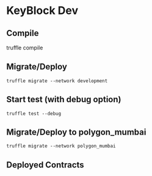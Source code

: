# KeyBlock Dev

## Compile

truffle compile

## Migrate/Deploy

`truffle migrate --network development`


## Start test (with debug option)

`truffle test --debug`



## Migrate/Deploy to polygon_mumbai

`truffle migrate --network polygon_mumbai`


## Deployed Contracts

